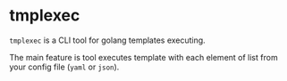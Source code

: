 # tmplexec
`tmplexec` is a CLI tool for golang templates executing.

The main feature is tool executes template with each element of list from your config file (`yaml` or `json`).
